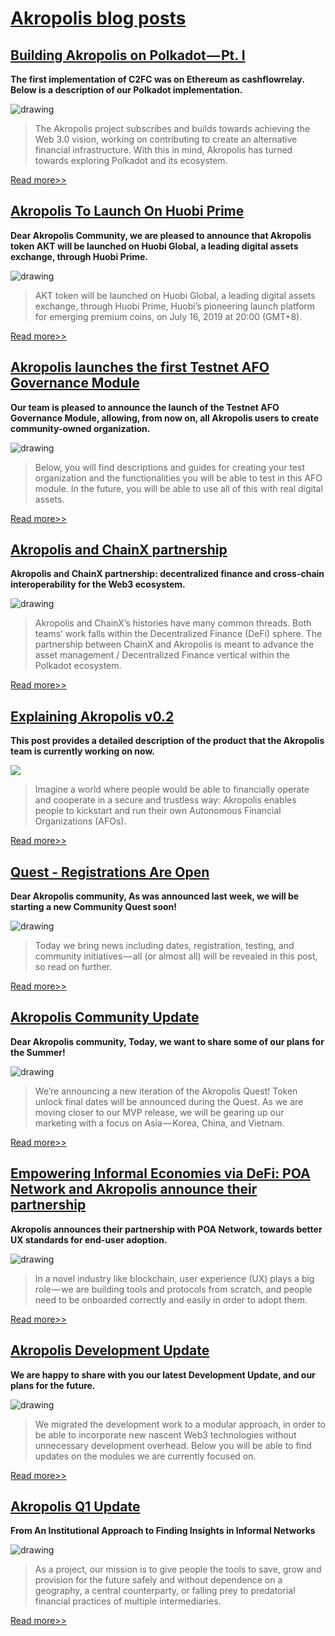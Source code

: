 ﻿# [Akropolis blog posts](https://medium.com/akropolis)

## [Building Akropolis on Polkadot — Pt. I](https://medium.com/akropolis/building-akropolis-on-polkadot-pt-i-4147bf21b060)

**The first implementation of C2FC was on Ethereum as cashflowrelay. Below is a description of our Polkadot implementation.**

<img src="/images/blog/polka.png" alt="drawing" />

>The Akropolis project subscribes and builds towards achieving the Web 3.0 vision, working on contributing to create an alternative financial infrastructure. With this in mind, Akropolis has turned towards exploring Polkadot and its ecosystem.

[Read more>>](https://medium.com/akropolis/building-akropolis-on-polkadot-pt-i-4147bf21b060)

## [Akropolis To Launch On Huobi Prime](https://medium.com/akropolis/akropolis-to-launch-on-huobi-prime-b64b50283757)

**Dear Akropolis Community, we are pleased to announce that Akropolis token AKT will be launched on Huobi Global, a leading digital assets exchange, through Huobi Prime.**

<img src="/images/blog/ieo.png" alt="drawing" />

>AKT token will be launched on Huobi Global, a leading digital assets exchange, through Huobi Prime, Huobi’s pioneering launch platform for emerging premium coins, on July 16, 2019 at 20:00 (GMT+8).

[Read more>>](https://medium.com/akropolis/akropolis-to-launch-on-huobi-prime-b64b50283757)

## [Akropolis launches the first Testnet AFO Governance Module](https://medium.com/akropolis/akropolis-launches-the-first-testnet-afo-governance-module-9fbde56ce33f)

**Our team is pleased to announce the launch of the Testnet AFO Governance Module, allowing, from now on, all Akropolis users to create community-owned organization.**

<img src="/images/blog/mvptestnet.png" alt="drawing" />

>Below, you will find descriptions and guides for creating your test organization and the functionalities you will be able to test in this AFO module. In the future, you will be able to use all of this with real digital assets.

[Read more>>](https://medium.com/akropolis/akropolis-launches-the-first-testnet-afo-governance-module-9fbde56ce33f)

## [Akropolis and ChainX partnership](https://medium.com/akropolis/akropolis-and-chainx-partnership-21b21e97ca1d)

**Akropolis and ChainX partnership: decentralized finance and cross-chain interoperability for the Web3 ecosystem.**

<img src="/images/blog/chainx.jpeg" alt="drawing" />

>Akropolis and ChainX’s histories have many common threads. Both teams’ work falls within the Decentralized Finance (DeFi) sphere. The partnership between ChainX and Akropolis is meant to advance the asset management / Decentralized Finance vertical within the Polkadot ecosystem. 

[Read more>>](https://medium.com/akropolis/akropolis-and-chainx-partnership-21b21e97ca1d)

## [Explaining Akropolis v0.2](https://medium.com/akropolis/explaining-akropolis-v0-2-ae0234754365)

**This post provides a detailed description of the product that the Akropolis team is currently working on now.**

[![](https://img.youtube.com/vi/WVWxCgzPihc/0.jpg)](https://www.youtube.com/watch?v=WVWxCgzPihc)

>Imagine a world where people would be able to financially operate and cooperate in a secure and trustless way: Akropolis enables people to kickstart and run their own Autonomous Financial Organizations (AFOs).

[Read more>>](https://medium.com/akropolis/explaining-akropolis-v0-2-ae0234754365)

## [Quest - Registrations Are Open](https://medium.com/akropolis/akropolis-quest-registrations-are-open-ef41cb235ac)

**Dear Akropolis community,
As was announced last week, we will be starting a new Community Quest soon!**

<img src="/images/blog/questreg.jpeg" alt="drawing" />

>Today we bring news including dates, registration, testing, and community initiatives — all (or almost all) will be revealed in this post, so read on further.

[Read more>>](https://medium.com/akropolis/akropolis-quest-registrations-are-open-ef41cb235ac)

## [Akropolis Community Update](https://medium.com/akropolis/akropolis-community-update-2103d0a75dd)

**Dear Akropolis community,
Today, we want to share some of our plans for the Summer!**

<img src="/images/blog/akrocom.png" alt="drawing" />

>We’re announcing a new iteration of the Akropolis Quest! 
Token unlock final dates will be announced during the Quest. 
As we are moving closer to our MVP release, we will be gearing up our marketing with a focus on Asia — Korea, China, and Vietnam.

[Read more>>](https://medium.com/akropolis/akropolis-community-update-2103d0a75dd)


## [Empowering Informal Economies via DeFi: POA Network and Akropolis announce their partnership](https://medium.com/akropolis/empowering-informal-economies-via-defi-poa-network-and-akropolis-announce-their-partnership-d8abe8bd0c74)
**Akropolis announces their partnership with POA Network, towards better UX standards for end-user adoption.**

<img src="/images/blog/akropoa.png" alt="drawing" />

>In a novel industry like blockchain, user experience (UX) plays a big role — we are building tools and protocols from scratch, and people need to be onboarded correctly and easily in order to adopt them.

[Read more>>](https://medium.com/akropolis/empowering-informal-economies-via-defi-poa-network-and-akropolis-announce-their-partnership-d8abe8bd0c74)


## [Akropolis Development Update](https://medium.com/akropolis/akropolis-development-update-82aaee0f5ee2)
**We are happy to share with you our latest Development Update, and our plans for the future.**

<img src="/images/blog/akrotech.jpeg" alt="drawing" />

>We migrated the development work to a modular approach, in order to be able to incorporate new nascent Web3 technologies without unnecessary development overhead. Below you will be able to find updates on the modules we are currently focused on.

[Read more>>](https://medium.com/akropolis/akropolis-development-update-82aaee0f5ee2)


## [Akropolis Q1 Update](https://medium.com/akropolis/akropolis-q1-update-13c05869488e)
**From An Institutional Approach to Finding Insights in Informal Networks**

<img src="/images/blog/akro2019q1.png" alt="drawing" />

>As a project, our mission is to give people the tools to save, grow and provision for the future safely and without dependence on a geography, a central counterparty, or falling prey to predatorial financial practices of multiple intermediaries.

[Read more>>](https://medium.com/akropolis/akropolis-q1-update-13c05869488e)



